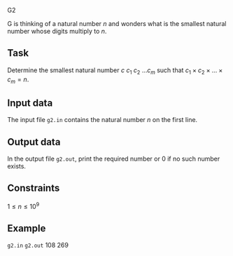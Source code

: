 G2

G is thinking of a natural number $n$ and wonders what is the smallest natural number whose digits multiply to $n$.

## Task

Determine the smallest natural number $c$ $c_1\ c_2\ \ldots c_m$ such that $c_1 \times c_2 \times \ldots \times c_m = n$.

## Input data

The input file `g2.in` contains the natural number $n$ on the first line.

## Output data

In the output file `g2.out`, print the required number or $0$ if no such number exists.

## Constraints

$1 \leq n \leq 10^9$

## Example

`g2.in` `g2.out` 108 269